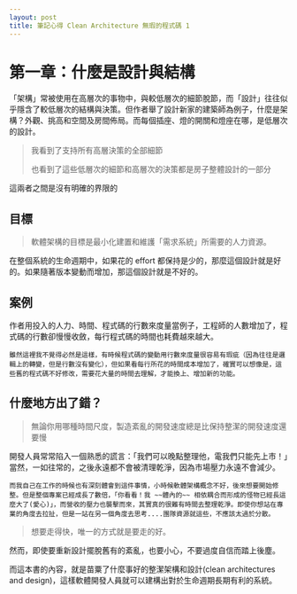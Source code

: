 ```yaml
---
layout: post
title: 筆記心得 Clean Architecture 無瑕的程式碼 1
--- 
```


# 第一章：什麼是設計與結構

「架構」常被使用在高層次的事物中，與較低層次的細節脫節，而「設計」往往似乎隱含了較低層次的結構與決策。但作者舉了設計新家的建築師為例子，什麼是架構？外觀、挑高和空間及房間佈局。而每個插座、燈的開關和燈座在哪，是低層次的設計。

> 我看到了支持所有高層決策的全部細節
>
> 也看到了這些低層次的細節和高層次的決策都是房子整體設計的一部分

這兩者之間是沒有明確的界限的

## 目標

> 軟體架構的目標是最小化建置和維護「需求系統」所需要的人力資源。

在整個系統的生命週期中，如果花的 effort 都保持是少的，那麼這個設計就是好的。如果隨著版本變動而增加，那這個設計就是不好的。

## 案例

作者用投入的人力、時間、程式碼的行數來度量當例子，工程師的人數增加了，程式碼的行數卻慢慢收斂，每行程式碼的時間也耗費越來越大。

```
雖然這裡我不覺得必然是這樣，有時候程式碼的變動用行數來度量很容易有瑕疵（因為往往是邏輯上的轉變，但是行數沒有變化），但如果看每行所花的時間成本增加了，確實可以想像是，這些舊的程式碼不好修改，需要花大量的時間去理解，才能換上、增加新的功能。
```

## 什麼地方出了錯？

> 無論你用哪種時間尺度，製造紊亂的開發速度總是比保持整潔的開發速度還要慢

開發人員常常陷入一個熟悉的謊言：「我們可以晚點整理他，電我們只能先上市！」當然，一如往常的，之後永遠都不會被清理乾淨，因為市場壓力永遠不會減少。

```
而我自己在工作的時候也有深刻體會到這件事情，小時候軟體架構概念不好，後來想要開始修整。但是整個專案已經成長了數倍，「你看看！我 ~~體內的~~ 相依耦合而形成的怪物已經長這麼大了(愛心)」，而營收的壓力也襲擊而來，其實真的很難有時間去整理乾淨。即使你想站在專業的角度去拉扯，但是一站在另一個角度去思考....團隊資源就這些，不應該太過於分散。
```

> 想要走得快，唯一的方式就是要走的好。

然而，即使要重新設計擺脫舊有的紊亂，也要小心，不要過度自信而踏上後塵。

而這本書的內容，就是苗粟了什麼事好的整潔架構和設計(clean architectures and design)，這樣軟體開發人員就可以建構出對於生命週期長期有利的系統。


